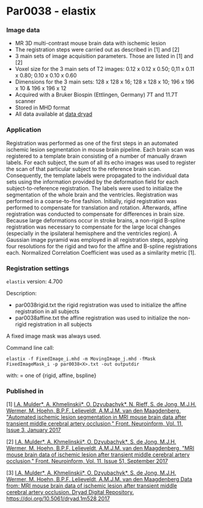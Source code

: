 # Par0038 - elastix

###  Image data

* MR 3D multi-contrast mouse brain data with ischemic lesion
* The registration steps were carried out as described in [1] and [2]
* 3 main sets of image acquisition parameters. Those are listed in [1] and [2]
* Voxel size for the 3 main sets of T2 images: 0.12 x 0.12 x 0.50; 0,11 x 0.11 x 0.80; 0.10 x 0.10 x 0.60
* Dimensions for the 3 main sets: 128 x 128 x 16; 128 x 128 x 10; 196 x 196 x 10 & 196 x 196 x 12
* Acquired with a Bruker Biospin (Ettlingen, Germany) 7T and 11.7T scanner
* Stored in MHD format
* All data available at [data dryad](https://datadryad.org/resource/doi:10.5061/dryad.1m528)

###  Application

Registration was performed as one of the first steps in an automated ischemic lesion segmentation in mouse brain pipeline. Each brain scan was registered to a template brain consisting of a number of manually drawn labels. For each subject, the sum of all its echo images was used to register the scan of that particular subject to the reference brain scan. Consequently, the template labels were propagated to the individual data sets using the information provided by the deformation field for each subject-to-reference registration. The labels were used to initialize the segmentation of the whole brain and the ventricles. Registration was performed in a coarse-to-fine fashion. Initially, rigid registration was performed to compensate for translation and rotation. Afterwards, affine registration was conducted to compensate for differences in brain size. Because large deformations occur in stroke brains, a non-rigid B-spline registration was necessary to compensate for the large local changes (especially in the ipsilateral hemisphere and the ventricles region). A Gaussian image pyramid was employed in all registration steps, applying four resolutions for the rigid and two for the affine and B-spline registrations each. Normalized Correlation Coefficient was used as a similarity metric [1].

###  Registration settings

`elastix` version: 4.700

Description:

* par0038rigid.txt the rigid registration was used to initialize the affine registration in all subjects
* par0038affine.txt the affine registration was used to initialize the non-rigid registration in all subjects


A fixed image mask was always used.

Command line call:


    elastix -f FixedImage_i.mhd -m MovingImage_j.mhd -fMask FixedImageMask_i -p par0038<X>.txt -out outputdir


with: <X> = one of {rigid, affine, bspline}

###  Published in

[1] [I.A. Mulder*, A. Khmelinskii*, O. Dzyubachyk*, N. Rieff, S. de Jong, M.J.H. Wermer, M. Hoehn, B.P.F. Lelieveldt, A.M.J.M. van den Maagdenberg, "Automated ischemic lesion segmentation in MRI mouse brain data after transient middle cerebral artery occlusion," Front. Neuroinform, Vol. 11, Issue 3, January 2017](https://www.frontiersin.org/articles/10.3389/fninf.2017.00003/full)

[2] [I.A. Mulder*, A. Khmelinskii*, O. Dzyubachyk*, S. de Jong, M.J.H. Wermer, M. Hoehn, B.P.F. Lelieveldt, A.M.J.M. van den Maagdenberg, "MRI mouse brain data of ischemic lesion after transient middle cerebral artery occlusion," Front. Neuroinform, Vol. 11, Issue 51, September 2017](https://www.frontiersin.org/articles/10.3389/fninf.2017.00051/full)

[3] [I.A. Mulder*, A. Khmelinskii*, O. Dzyubachyk*, S. de Jong, M.J.H. Wermer, M. Hoehn, B.P.F. Lelieveldt, A.M.J.M. van den Maagdenberg Data from: MRI mouse brain data of ischemic lesion after transient middle cerebral artery occlusion. Dryad Digital Repository. https://doi.org/10.5061/dryad.1m528 2017](https://doi.org/10.5061/dryad.1m528)
